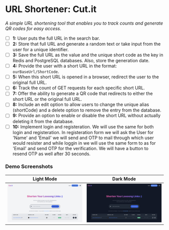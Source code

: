# URL Shortener: Cut.it
*A simple URL shortening tool that enables you to track counts and generate QR codes for easy access.*


- [ ] **1:** User puts the full URL in the search bar.
- [ ] **2:** Store that full URL and generate a random text or take input from the user for a unique identifier.
- [ ] **3:** Save the full URL as the value and the unique short code as the key in Redis and PostgreSQL databases. Also, store the generation date.
- [ ] **4:** Provide the user with a short URL in the format: `ourBaseUrl/ShortCode`.
- [ ] **5:** When this short URL is opened in a browser, redirect the user to the original full URL.
- [ ] **6:** Track the count of GET requests for each specific short URL.
- [ ] **7:** Offer the ability to generate a QR code that redirects to either the short URL or the original full URL.
- [ ] **8:** Include an edit option to allow users to change the unique alias (shortCode) and a delete option to remove the entry from the database.
- [ ] **9:** Provide an option to enable or disable the short URL without actually deleting it from the database.
- [ ] **10:** Implement login and registeration. We will use the same for both login and registeration. In registeration form we will ask the User for 'Name' and 'Email' we will send and OTP to mail through which user would resister and while loggin in we will use the same form to as for 'Email' and send OTP for the verification. We will have a button to resend OTP as well after 30 seconds. 
### Demo Screenshots
Light Mode | Dark Mode
:---------:|:---------:
![Light Mode](assets/demo_light.png) | ![Dark Mode](assets/demo_dark.png)

